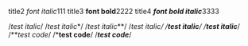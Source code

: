 title2 *font italic*111
title3 **font bold**2222
title4 ***font bold italic***3333

/*test italic*/
/*test italic**/
/*test italic***/
/**test italic*/
/**test italic**/
/**test italic***/
/***test code*/
/***test code**/
/***test code***/
